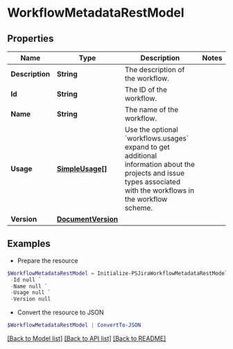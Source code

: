 # WorkflowMetadataRestModel
## Properties

Name | Type | Description | Notes
------------ | ------------- | ------------- | -------------
**Description** | **String** | The description of the workflow. | 
**Id** | **String** | The ID of the workflow. | 
**Name** | **String** | The name of the workflow. | 
**Usage** | [**SimpleUsage[]**](SimpleUsage.md) | Use the optional &#x60;workflows.usages&#x60; expand to get additional information about the projects and issue types associated with the workflows in the workflow scheme. | 
**Version** | [**DocumentVersion**](DocumentVersion.md) |  | 

## Examples

- Prepare the resource
```powershell
$WorkflowMetadataRestModel = Initialize-PSJiraWorkflowMetadataRestModel  -Description null `
 -Id null `
 -Name null `
 -Usage null `
 -Version null
```

- Convert the resource to JSON
```powershell
$WorkflowMetadataRestModel | ConvertTo-JSON
```

[[Back to Model list]](../README.md#documentation-for-models) [[Back to API list]](../README.md#documentation-for-api-endpoints) [[Back to README]](../README.md)

